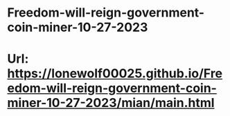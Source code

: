 # Freedom-will-reign-government-coin-miner-10-27-2023
# Url: https://lonewolf00025.github.io/Freedom-will-reign-government-coin-miner-10-27-2023/mian/main.html
